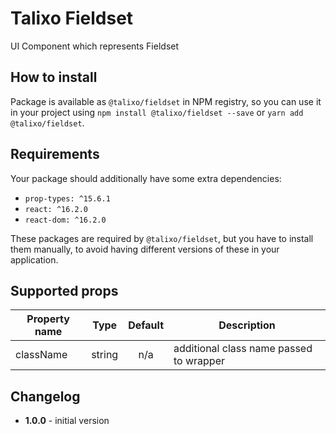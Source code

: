 # Talixo Fieldset

UI Component which represents Fieldset

## How to install

Package is available as `@talixo/fieldset` in NPM registry, so you can use it in your project
using `npm install @talixo/fieldset --save` or `yarn add @talixo/fieldset`.

## Requirements

Your package should additionally have some extra dependencies:

- `prop-types: ^15.6.1`
- `react: ^16.2.0`
- `react-dom: ^16.2.0`

These packages are required by `@talixo/fieldset`, but you have to install them manually,
to avoid having different versions of these in your application.

## Supported props

Property name | Type      | Default | Description                    
--------------|-----------|:-------:|--------------------------------
className     | string    | n/a     | additional class name passed to wrapper

## Changelog

- **1.0.0** - initial version
